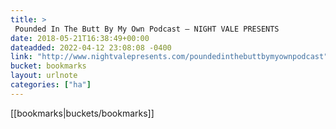 ```yaml
---
title: > 
 Pounded In The Butt By My Own Podcast — NIGHT VALE PRESENTS
date: 2018-05-21T16:38:49+00:00
dateadded: 2022-04-12 23:08:08 -0400
link: "http://www.nightvalepresents.com/poundedinthebuttbymyownpodcast"
bucket: bookmarks
layout: urlnote
categories: ["ha"]
--- 
```

 <!-- end excerpt --> 
 [[bookmarks|buckets/bookmarks]]
